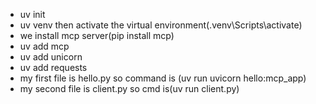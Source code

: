 - uv init <package name>
- uv venv then activate the virtual environment(.venv\Scripts\activate)
- we install mcp server(pip install mcp)
- uv add mcp
- uv add unicorn
- uv add requests
- my first file is hello.py so command is (uv run uvicorn hello:mcp_app)
- my second file is client.py so cmd is(uv run client.py)

